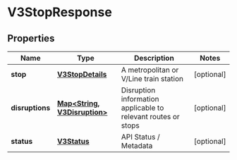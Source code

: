 
# V3StopResponse

## Properties
Name | Type | Description | Notes
------------ | ------------- | ------------- | -------------
**stop** | [**V3StopDetails**](V3StopDetails.md) | A metropolitan or V/Line train station |  [optional]
**disruptions** | [**Map&lt;String, V3Disruption&gt;**](V3Disruption.md) | Disruption information applicable to relevant routes or stops |  [optional]
**status** | [**V3Status**](V3Status.md) | API Status / Metadata |  [optional]



